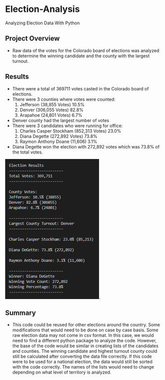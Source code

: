 # Election-Analysis
Analyzing Election Data With Python

## Project Overview
 * Raw data of the votes for the Colorado board of elections was analyzed to determine the winning candidate and the county with the largest turnout. 

## Results
 * There were a total of 369711 votes casted in the Colorado board of elections.
 * There were 3 counties where votes were counted:
    1. Jefferson (38,855 Votes) 10.5%
    2. Denver (306,055 Votes) 82.8%
    3. Arapahoe (24,801 Votes) 6.7%
 * Denver county had the largest number of votes
 * There were 3 candidates who were running for office:
    1. Charles Casper Stockham (852,313 Votes) 23.0%
    2. Diana Degette (272,892 Votes) 73.8%
    3. Raymon Anthony Doane (11,606) 3.1%
 * Diana Degette won the election with 272,892 votes which was 73.8% of the total votes. 
 
 ![Election_Breakdown](https://github.com/chenylk/Election-Analysis/blob/master/resources/Election_breakdown_terminal.PNG).
 
 
## Summary
 * This code could be reused for other elections around the country. Some modifications that would need to be done on case by case basis. Some raw election data may not come in csv format. In this case, we would need to find a different python package to analyze the code. However, the base of the code would be similar in creating lists of the candidates and counties. The winning candidate and highest turnout county could still be calculated after converting the data file correctly. If this code were to be used for a national election, the data would still be sorted with the code correctly. The names of the lists would need to change depending on what level of territory is analyzed. 
 
